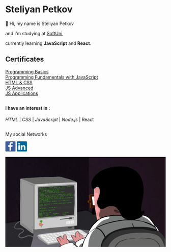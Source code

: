 # Steliyan Petkov

👋 Hi, my name is Steliyan Petkov

and I'm studying at [SoftUni](https://softuni.bg/users/profile/show?username=stsp93),

currently learning **JavaScript** and **React**.

## Certificates
[Programming Basics](https://softuni.bg/certificates/details/125679/a558f112)  
[Programming Fundamentals with JavaScript](https://softuni.bg/certificates/details/139026/8246e17a)   
[HTML & CSS](https://softuni.bg/certificates/details/147267/65f97899)   
[JS Advanced](https://softuni.bg/certificates/details/145371/ef7cafa8)  
[JS Applications](https://softuni.bg/certificates/details/149776/1c2a5dc1) 
##

#### I have an interest in :
   _HTML_ | _CSS_ | _JavaScript_ | _Node.js_ | React
 ##  
 My social Networks   
 
 [<img style="width {10px}" src="https://github.com/stsp93/stsp93/blob/main/img/facebook-logo-2428.png">](https://www.facebook.com/profile.php?id=1561391415)
 [<img src="https://github.com/stsp93/stsp93/blob/main/img/linkedin-logo-2430.png">](https://www.linkedin.com/in/steliyan-petkov-39b587247/)
 
   
![Animation of guy coding](https://github.com/stsp93/stsp93/blob/main/img/MvMxQ1a.gif)


<!---
stsp93/stsp93 is a ✨ special ✨ repository because its `README.md` (this file) appears on your GitHub profile.
You can click the Preview link to take a look at your changes.
--->
